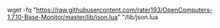 wget -fq "https://raw.githubusercontent.com/rater193/OpenComputers-1.7.10-Base-Monitor/master/lib/json.lua" "/lib/json.lua

